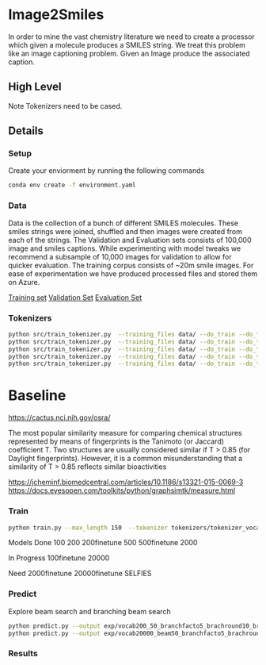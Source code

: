 # Image2Smiles
In order to mine the vast chemistry literature we need to create a processor which given a molecule produces a SMILES string. 
We treat this problem like an image captioning problem. Given an Image produce the associated caption. 

## High Level
Note Tokenizers need to be cased. 
## Details
### Setup
Create your enviorment by running the following commands

```bash
conda env create -f environment.yaml
```

### Data
Data is the collection of a bunch of different SMILES molecules. These smiles strings were joined, shuffled and then images were created from each of the strings. The Validation and Evaluation sets consists of 100,000 image and smiles captions. While experimenting with model tweaks we recommend a subsample of 10,000 images for validation to allow for quicker evaluation. The training corpus consists of ~20m smile images. For ease of experimentation we have produced processed files and stored them on Azure. 

[Training set]()
[Validation Set]()
[Evaluation Set]()

### Tokenizers
```bash
python src/train_tokenizer.py  --training_files data/ --do_train --do_test --tokenizer_name tokenizer_vocab_20000.json --vocab_size 20000 --min_frequency 2
python src/train_tokenizer.py  --training_files data/ --do_train --do_test --tokenizer_name tokenizer_vocab_2000.json --vocab_size 2000 --min_frequency 2
python src/train_tokenizer.py  --training_files data/ --do_train --do_test --tokenizer_name tokenizer_vocab_500.json --vocab_size 500 --min_frequency 2
python src/train_tokenizer.py  --training_files data/ --do_train --do_test --tokenizer_name tokenizer_vocab_200.json --vocab_size 200 --min_frequency 2
python src/train_tokenizer.py  --training_files data/ --do_train --do_test --tokenizer_name tokenizer_vocab_100.json --vocab_size 100 --min_frequency 2
```


# Baseline
https://cactus.nci.nih.gov/osra/

The most popular similarity measure for comparing chemical structures represented by means of fingerprints is the Tanimoto (or Jaccard) coefficient T. Two structures are usually considered similar if T > 0.85 (for Daylight fingerprints). However, it is a common misunderstanding that a similarity of T > 0.85 reflects similar bioactivities

https://jcheminf.biomedcentral.com/articles/10.1186/s13321-015-0069-3
https://docs.eyesopen.com/toolkits/python/graphsimtk/measure.html


### Train 
```bash
python train.py --max_length 150  --tokenizer tokenizers/tokenizer_vocab_100.json  --captions_prefix vocab100 --data_dir data/ --epochs 1 --num_workers 8 --batch_size 64 --dropout 0.5  --embedding_dim 512  --decoder_dim 512 --encoder_dim 2048 --encoder_lr 1e-4 --decoder_lr 4e-4 --encoder_type RESNET101 --decoder_type LSTM+Attention --model_path models/vocab100 --cuda --cuda_device cuda:0
```

Models
Done
100 
200
200finetune
500
500finetune
2000


In Progress
100finetune
20000

Need
2000finetune
20000finetune
SELFIES


### Predict
Explore beam search and branching beam search
```bash
python predict.py --output exp/vocab200_50_branchfacto5_brachround10_branchestoexpand25 --images_to_predict exp/to_predict.txt --directory_path data/tmp/validation_images/ --beam_size 50 --tokenizer tokenizers/tokenizer_vocab_200.json --cuda --model_path models/vocab200checkpoint_62000 --cuda_device cuda:0 --branch_rounds 10 --branch_factor 5 --branches_to_expand 25
python predict.py --output exp/vocab20000_beam50_branchfacto5_brachround10_branchestoexpand25 --images_to_predict exp/to_predict.txt --directory_path data/tmp/validation_images/ --beam_size 50 --tokenizer tokenizers/tokenizer_vocab_20000.json --cuda --model_path models/vocab20000_checkpoint_0 --cuda_device cuda:0 --branch_rounds 10 --branch_factor 5 --branches_to_expand 25
```

### Results
